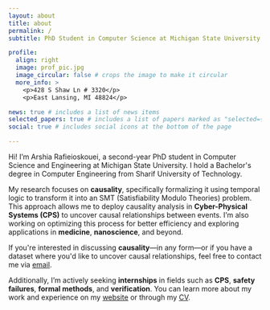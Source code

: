 ```yaml
---
layout: about
title: about
permalink: /
subtitle: PhD Student in Computer Science at Michigan State University

profile:
  align: right
  image: prof_pic.jpg
  image_circular: false # crops the image to make it circular
  more_info: >
    <p>428 S Shaw Ln # 3320</p>
    <p>East Lansing, MI 48824</p>

news: true # includes a list of news items
selected_papers: true # includes a list of papers marked as "selected={true}"
social: true # includes social icons at the bottom of the page

---
```


Hi! I’m Arshia Rafieioskouei, a second-year PhD student in Computer Science and Engineering at Michigan State University. I hold a Bachelor's degree in Computer Engineering from Sharif University of Technology.

My research focuses on **causality**, specifically formalizing it using temporal logic to transform it into an SMT (Satisfiability Modulo Theories) problem. This approach allows me to deploy causality analysis in **Cyber-Physical Systems (CPS)** to uncover causal relationships between events. I’m also working on optimizing this process for better efficiency and exploring applications in **medicine**, **nanoscience**, and beyond.

If you're interested in discussing **causality**—in any form—or if you have a dataset where you'd like to uncover causal relationships, feel free to contact me via [email](mailto:rafieios@msu.edu).

Additionally, I’m actively seeking **internships** in fields such as **CPS**, **safety failures**, **formal methods**, and **verification**. You can learn more about my work and experience on my [website](https://arshiarafiei.github.io/) or through my [CV]().

